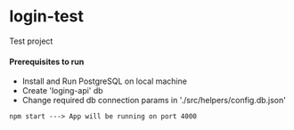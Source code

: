 # login-test

Test project

#### Prerequisites to run
- Install and Run PostgreSQL on local machine
- Create 'loging-api' db
- Change required db connection params in './src/helpers/config.db.json'

```
npm start ---> App will be running on port 4000
```
